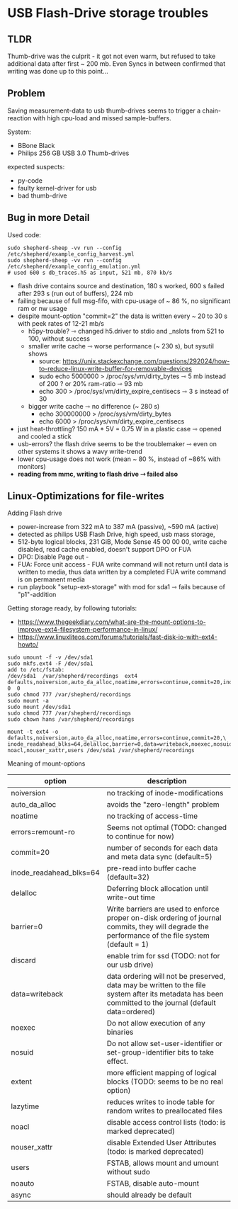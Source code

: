 # USB Flash-Drive storage troubles

## TLDR

Thumb-drive was the culprit - it got not even warm, but refused to take additional data after first ~ 200 mb. Even Syncs in between confirmed that writing was done up to this point...

## Problem

Saving measurement-data to usb thumb-drives seems to trigger a chain-reaction with high cpu-load and missed sample-buffers.

System:

- BBone Black
- Philips 256 GB USB 3.0 Thumb-drives

expected suspects:

- py-code
- faulty kernel-driver for usb
- bad thumb-drive



## Bug in more Detail

Used code:

```Shell
sudo shepherd-sheep -vv run --config /etc/shepherd/example_config_harvest.yml
sudo shepherd-sheep -vv run --config /etc/shepherd/example_config_emulation.yml
# used 600 s db_traces.h5 as input, 521 mb, 870 kb/s
```

- flash drive contains source and destination, 180 s worked, 600 s failed after 293 s (run out of buffers), 224 mb
- failing because of full msg-fifo, with cpu-usage of ~ 86 %, no significant ram or nw usage
- despite mount-option "commit=2" the data is written every ~ 20 to 30 s with peek rates of 12-21 mb/s
    - h5py-trouble? ⇾ changed h5.driver to stdio and _nslots from 521 to 100, without success
    - smaller write cache ⇾ worse performance (~ 230 s), but sysutil shows
        - source: https://unix.stackexchange.com/questions/292024/how-to-reduce-linux-write-buffer-for-removable-devices
        - sudo echo 5000000 > /proc/sys/vm/dirty_bytes      ⇾ 5 mb instead of 200 ? or 20% ram-ratio ⇾ 93 mb
        - echo 300 > /proc/sys/vm/dirty_expire_centisecs    ⇾ 3 s instead of 30
    - bigger write cache ⇾ no difference (~ 280 s)
        - echo 300000000 > /proc/sys/vm/dirty_bytes
        - echo 6000 > /proc/sys/vm/dirty_expire_centisecs
- just heat-throttling? 150 mA * 5V = 0.75 W in a plastic case ⇾ opened and cooled a stick
- usb-errors? the flash drive seems to be the troublemaker ⇾ even on other systems it shows a wavy write-trend
- lower cpu-usage does not work (mean ~ 80 %, instead of ~86% with monitors)
- **reading from mmc, writing to flash drive ⇾ failed also**


## Linux-Optimizations for file-writes

Adding Flash drive

- power-increase from 322 mA to 387 mA (passive), ~590 mA (active)
- detected as philips USB Flash Drive, high speed, usb mass storage,
- 512-byte logical blocks, 231 GiB, Mode Sense 45 00 00 00, write cache disabled, read cache enabled, doesn't support DPO or FUA
- DPO: Disable Page out -
- FUA: Force unit access - FUA write command will not return until data is written to media, thus data written by a completed FUA write command is on permanent media
- run playbook "setup-ext-storage" with mod for sda1 ⇾ fails because of "p1"-addition


Getting storage ready, by following tutorials:

- https://www.thegeekdiary.com/what-are-the-mount-options-to-improve-ext4-filesystem-performance-in-linux/
- https://www.linuxliteos.com/forums/tutorials/fast-disk-io-with-ext4-howto/

```Shell
sudo umount -f -v /dev/sda1
sudo mkfs.ext4 -F /dev/sda1
add to /etc/fstab:
/dev/sda1  /var/shepherd/recordings  ext4  defaults,noiversion,auto_da_alloc,noatime,errors=continue,commit=20,inode_readahead_blks=64,delalloc,barrier=0,data=writeback,noexec,nosuid,lazytime,noacl,nouser_xattr,users,noauto  0  0
sudo chmod 777 /var/shepherd/recordings
sudo mount -a
sudo mount /dev/sda1
sudo chmod 777 /var/shepherd/recordings
sudo chown hans /var/shepherd/recordings

mount -t ext4 -o defaults,noiversion,auto_da_alloc,noatime,errors=continue,commit=20,\
inode_readahead_blks=64,delalloc,barrier=0,data=writeback,noexec,nosuid,lazytime,\
noacl,nouser_xattr,users /dev/sda1 /var/shepherd/recordings
```

Meaning of mount-options

| option                  | description                                                                                                                                             |
|-------------------------|---------------------------------------------------------------------------------------------------------------------------------------------------------|
| noiversion              | no tracking of inode-modifications                                                                                                                      |
| auto_da_alloc           | avoids the "zero-length" problem                                                                                                                        |
| noatime                 | no tracking of access-time                                                                                                                              |
| errors=remount-ro       | Seems not optimal (TODO: changed to continue for now)                                                                                                   |
| commit=20               | number of seconds for each data and meta data sync (default=5)                                                                                          |
| inode_readahead_blks=64 | pre-read into buffer cache (default=32)                                                                                                                 |
| delalloc                | Deferring block allocation until write-out time                                                                                                         |
| barrier=0               | Write barriers are used to enforce proper on-disk ordering of journal commits, they will degrade the performance of the file system (default = 1)       |
| discard                 | enable trim for ssd (TODO: not for our usb drive)                                                                                                       |
| data=writeback          | data ordering will not be preserved, data may be written to the file system after its metadata has been committed to the journal (default data=ordered) |
| noexec                  | Do not allow execution of any binaries                                                                                                                  |
| nosuid                  | Do not allow set-user-identifier or set-group-identifier bits to take effect.                                                                           |
| extent                  | more efficient mapping of logical blocks (TODO: seems to be no real option)                                                                             |
| lazytime                | reduces writes to inode table for random writes to preallocated files                                                                                   |
| noacl                   | disable access control lists (todo: is marked deprecated)                                                                                               |
| nouser_xattr            | disable Extended User Attributes (todo: is marked deprecated)                                                                                           |
| users                   | FSTAB, allows mount and umount without sudo                                                                                                             |
| noauto                  | FSTAB, disable auto-mount                                                                                                                               |
| async                   | should already be default                                                                                                                               |
